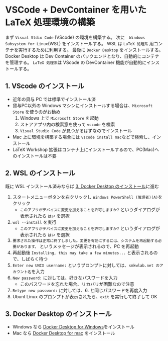 # VSCode + DevContainer を用いた LaTeX 処理環境の構築

まず `Visual Stdio Code` (VScode) の環境を構築する。
次に　`Windows Subsystem for Linux`(WSL) をインストールする。
WSL は `LaTeX 処理系` 用コンテナを実行するために利用する。
最後に `Docker Desktop` をインストールする。
Docker Desktop は Dev Container のバックエンドとなり、自動的にコンテナを管理する。
`LaTeX 処理系`は VScode の DevContainer 機能が自動的にインストールする。

## 1. VScode のインストール

- 近年の貸与 PC では標準でインストール済
- 貸与PC以外の Windows マシンにインストールする場合は、`Microsoft Store` を使うのがお勧め
    1. Windows 上で `Microsoft Store` を起動
    2. ストアアプリ内の検索窓を使って `vscode` を検索
    3. `Visual Studio Code` が見つかるはずなのでインストール
- Mac 上に環境を構築する場合には `vscode install mac`などで検索し、インストール
- LaTeX Workshop 拡張はコンテナ上にインストールするので、PC(Mac)へのインストールは不要

## 2. WSL のインストール

既に WSL インストール済みならば [3. Docker Desktop のインストール](#3-docker-desktop-のインストール)に進む
  
1. スタートメニューボタンを右クリックし `Windows PowerShell (管理者)(A)`をクリック
    - `このアプリがデバイスに変更を加えることを許可しますか?` というダイアログが表示されたら `はい` を選択
1. `wsl --install` を実行
    - `このアプリがデバイスに変更を加えることを許可しますか?` というダイアログが表示されたら `はい` を選択
1. `要求された操作は正常に終了しました。変更を有効にするには、システムを再起動する必要があります。` というメッセージが表示されるので、PC を再起動
1. 再起動後 `Installing, this may take a few minutes...` と表示されるので、しばらく待つ
1. `Enter new UNIX username:` というプロンプトに対しては、`smkwlab.net のアカウント名`を入力
1. `New password:` に対しては、好きなパスワードを入力
   - このパスワードを忘れた場合、リカバリが困難なので注意
1. `Retype new password:` に対しては、6. と同じパスワードを再度入力
1. Ubunt Linux のプロンプトが表示されたら、`exit` を実行して終了して OK

## 3. Docker Desktop のインストール

- Windows なら [Docker Desktop for Windows](https://docs.docker.com/desktop/windows/install/)をインストール
- Mac なら [Docker Desktop for mac](https://docs.docker.com/desktop/install/mac-install/) をインストール

